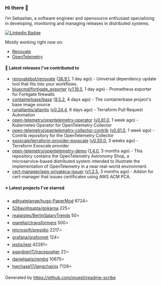 ### Hi there 👋

I’m Sebastian, a software engineer and opensource enthusiast specializing in developing, monitoring and managing releases in distributed systems.

[![Linkedin Badge](https://img.shields.io/badge/-LinkedIn-blue?style=flat&logo=Linkedin&logoColor=white&link=https://www.linkedin.com/in/sebastian-poxhofer/)](https://www.linkedin.com/in/sebastian-poxhofer/)

Mostly working right now on:
- [Renovate](https://github.com/renovatebot/renovate)
- [OpenTelemetry](https://github.com/open-telemetry)



#### 🚀 Latest releases I've contributed to

- [renovatebot/renovate](https://github.com/renovatebot/renovate) ([36.9.1](https://github.com/renovatebot/renovate/releases/tag/36.9.1), 1 day ago) - Universal dependency update tool that fits into your workflows.
- [bluecmd/fortigate_exporter](https://github.com/bluecmd/fortigate_exporter) ([v1.19.5](https://github.com/bluecmd/fortigate_exporter/releases/tag/v1.19.5), 1 day ago) - Prometheus exporter for Fortigate firewalls
- [containerbase/base](https://github.com/containerbase/base) ([9.5.2](https://github.com/containerbase/base/releases/tag/9.5.2), 4 days ago) - The containerbase project&#39;s base image source
- [runatlantis/atlantis](https://github.com/runatlantis/atlantis) ([v0.24.4](https://github.com/runatlantis/atlantis/releases/tag/v0.24.4), 6 days ago) - Terraform Pull Request Automation
- [open-telemetry/opentelemetry-operator](https://github.com/open-telemetry/opentelemetry-operator) ([v0.81.0](https://github.com/open-telemetry/opentelemetry-operator/releases/tag/v0.81.0), 1 week ago) - Kubernetes Operator for OpenTelemetry Collector
- [open-telemetry/opentelemetry-collector-contrib](https://github.com/open-telemetry/opentelemetry-collector-contrib) ([v0.81.0](https://github.com/open-telemetry/opentelemetry-collector-contrib/releases/tag/v0.81.0), 1 week ago) - Contrib repository for the OpenTelemetry Collector
- [exoscale/terraform-provider-exoscale](https://github.com/exoscale/terraform-provider-exoscale) ([v0.50.0](https://github.com/exoscale/terraform-provider-exoscale/releases/tag/v0.50.0), 3 weeks ago) - Terraform Exoscale provider
- [open-telemetry/opentelemetry-demo](https://github.com/open-telemetry/opentelemetry-demo) ([1.4.0](https://github.com/open-telemetry/opentelemetry-demo/releases/tag/1.4.0), 3 months ago) - This repository contains the OpenTelemetry Astronomy Shop, a microservice-based distributed system intended to illustrate the implementation of OpenTelemetry in a near real-world environment.
- [cert-manager/aws-privateca-issuer](https://github.com/cert-manager/aws-privateca-issuer) ([v1.2.5](https://github.com/cert-manager/aws-privateca-issuer/releases/tag/v1.2.5), 3 months ago) - Addon for cert-manager that issues certificates using AWS ACM PCA.

#### ⭐ Latest projects I've starred

- [adityatelange/hugo-PaperMod](https://github.com/adityatelange/hugo-PaperMod) 6724⭐
- [526avijitgupta/gokarna](https://github.com/526avijitgupta/gokarna) 225⭐
- [realaisles/BerlinSalaryTrends](https://github.com/realaisles/BerlinSalaryTrends) 50⭐
- [marella/ctransformers](https://github.com/marella/ctransformers) 500⭐
- [microsoft/presidio](https://github.com/microsoft/presidio) 2217⭐
- [grafana/grafonnet](https://github.com/grafana/grafonnet) 124⭐
- [jestjs/jest](https://github.com/jestjs/jest) 42281⭐
- [agardnerIT/tracepusher](https://github.com/agardnerIT/tracepusher) 22⭐
- [danielgatis/rembg](https://github.com/danielgatis/rembg) 10675⭐
- [hwchase17/langchainjs](https://github.com/hwchase17/langchainjs) 7129⭐



Generated by https://github.com/muesli/readme-scribe
